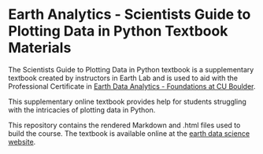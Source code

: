 # Earth Analytics - Scientists Guide to Plotting Data in Python Textbook Materials

The Scientists Guide to Plotting Data in Python textbook is a supplementary textbook created by instructors in Earth Lab and is used to aid with the Professional Certificate in <a href="https://www.colorado.edu/earthlab/earth-data-analytics-foundations-professional-certificate" target="_blank">Earth Data Analytics - Foundations at CU Boulder</a>.

This supplementary online textbook provides help for students struggling with the intricacies of plotting data in Python.

This repository contains the rendered Markdown and .html files used to build the course. The textbook is available online at the <a href="https://www.earthdatascience.org/courses/scientists-guide-to-plotting-data-in-python/" target="_blank">earth data science website</a>.
